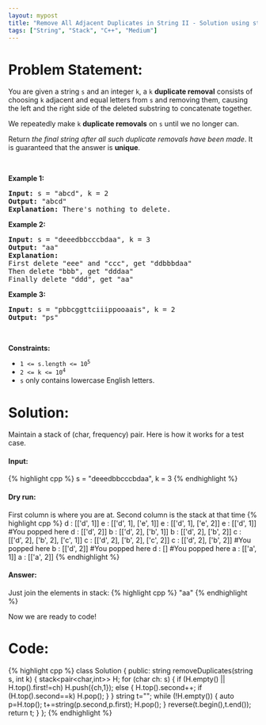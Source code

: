 ```yaml
---
layout: mypost
title: "Remove All Adjacent Duplicates in String II - Solution using stack"
tags: ["String", "Stack", "C++", "Medium"]
---
```

# Problem Statement:
<p>You are given a string <code>s</code> and an integer <code>k</code>, a <code>k</code> <strong>duplicate removal</strong> consists of choosing <code>k</code> adjacent and equal letters from <code>s</code> and removing them, causing the left and the right side of the deleted substring to concatenate together.</p>

<p>We repeatedly make <code>k</code> <strong>duplicate removals</strong> on <code>s</code> until we no longer can.</p>

<p>Return <em>the final string after all such duplicate removals have been made</em>. It is guaranteed that the answer is <strong>unique</strong>.</p>

<p>&nbsp;</p>
<p><strong class="example">Example 1:</strong></p>

<pre>
<strong>Input:</strong> s = &quot;abcd&quot;, k = 2
<strong>Output:</strong> &quot;abcd&quot;
<strong>Explanation: </strong>There&#39;s nothing to delete.</pre>

<p><strong class="example">Example 2:</strong></p>

<pre>
<strong>Input:</strong> s = &quot;deeedbbcccbdaa&quot;, k = 3
<strong>Output:</strong> &quot;aa&quot;
<strong>Explanation: 
</strong>First delete &quot;eee&quot; and &quot;ccc&quot;, get &quot;ddbbbdaa&quot;
Then delete &quot;bbb&quot;, get &quot;dddaa&quot;
Finally delete &quot;ddd&quot;, get &quot;aa&quot;</pre>

<p><strong class="example">Example 3:</strong></p>

<pre>
<strong>Input:</strong> s = &quot;pbbcggttciiippooaais&quot;, k = 2
<strong>Output:</strong> &quot;ps&quot;
</pre>

<p>&nbsp;</p>
<p><strong>Constraints:</strong></p>

<ul>
	<li><code>1 &lt;= s.length &lt;= 10<sup>5</sup></code></li>
	<li><code>2 &lt;= k &lt;= 10<sup>4</sup></code></li>
	<li><code>s</code> only contains lowercase English letters.</li>
</ul>

# Solution:
Maintain a stack of (char, frequency) pair.
Here is how it works for a test case.
#### Input:
 {% highlight cpp %} 
s = "deeedbbcccbdaa", k = 3
 {% endhighlight %}
#### Dry run:
First column is where you are at. Second column is the stack at that time
 {% highlight cpp %} 
d : [['d', 1]] 
e : [['d', 1], ['e', 1]] 
e : [['d', 1], ['e', 2]] 
e : [['d', 1]] #You popped here
d : [['d', 2]] 
b : [['d', 2], ['b', 1]] 
b : [['d', 2], ['b', 2]] 
c : [['d', 2], ['b', 2], ['c', 1]] 
c : [['d', 2], ['b', 2], ['c', 2]] 
c : [['d', 2], ['b', 2]] #You popped here
b : [['d', 2]] #You popped here
d : [] #You popped here
a : [['a', 1]] 
a : [['a', 2]] 
 {% endhighlight %}
#### Answer:
Just join the elements in stack:
 {% highlight cpp %} 
"aa"
 {% endhighlight %}

Now we are ready to code!
# Code:
 {% highlight cpp %} 
class Solution {
public:
    string removeDuplicates(string s, int k) {
        stack<pair<char,int>> H;
        for (char ch: s)
        {
            if (H.empty() || H.top().first!=ch) H.push({ch,1});
            else
            {
                H.top().second++;
                if (H.top().second==k) H.pop();
            }
        }
        string t="";
        while (!H.empty())
        {
            auto p=H.top(); 
            t+=string(p.second,p.first);
            H.pop();
        }
        reverse(t.begin(),t.end());
        return t;
    }
};
 {% endhighlight %}